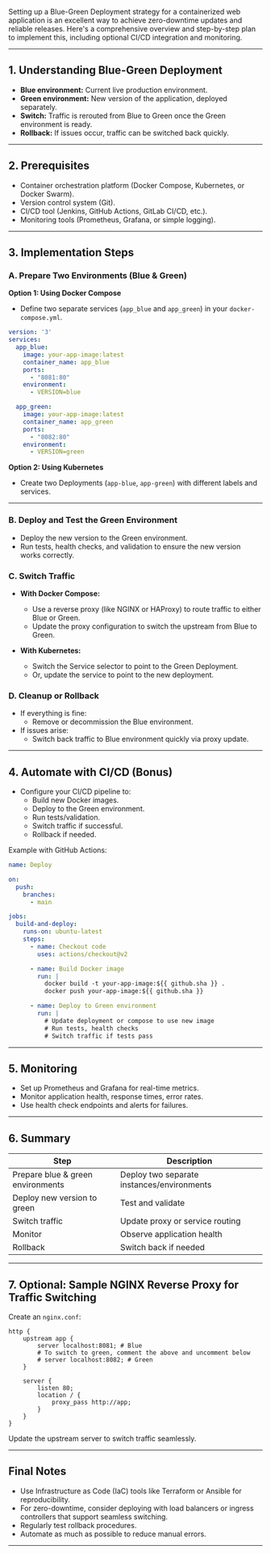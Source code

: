 Setting up a Blue-Green Deployment strategy for a containerized web application is an excellent way to achieve zero-downtime updates and reliable releases. Here's a comprehensive overview and step-by-step plan to implement this, including optional CI/CD integration and monitoring.

---

## 1. **Understanding Blue-Green Deployment**

- **Blue environment:** Current live production environment.
- **Green environment:** New version of the application, deployed separately.
- **Switch:** Traffic is rerouted from Blue to Green once the Green environment is ready.
- **Rollback:** If issues occur, traffic can be switched back quickly.

---

## 2. **Prerequisites**

- Container orchestration platform (Docker Compose, Kubernetes, or Docker Swarm).
- Version control system (Git).
- CI/CD tool (Jenkins, GitHub Actions, GitLab CI/CD, etc.).
- Monitoring tools (Prometheus, Grafana, or simple logging).

---

## 3. **Implementation Steps**

### **A. Prepare Two Environments (Blue & Green)**

**Option 1: Using Docker Compose**

- Define two separate services (`app_blue` and `app_green`) in your `docker-compose.yml`.

```yaml
version: '3'
services:
  app_blue:
    image: your-app-image:latest
    container_name: app_blue
    ports:
      - "8081:80"
    environment:
      - VERSION=blue

  app_green:
    image: your-app-image:latest
    container_name: app_green
    ports:
      - "8082:80"
    environment:
      - VERSION=green
```

**Option 2: Using Kubernetes**

- Create two Deployments (`app-blue`, `app-green`) with different labels and services.

---

### **B. Deploy and Test the Green Environment**

- Deploy the new version to the Green environment.
- Run tests, health checks, and validation to ensure the new version works correctly.

### **C. Switch Traffic**

- **With Docker Compose:**

  - Use a reverse proxy (like NGINX or HAProxy) to route traffic to either Blue or Green.
  - Update the proxy configuration to switch the upstream from Blue to Green.
- **With Kubernetes:**

  - Switch the Service selector to point to the Green Deployment.
  - Or, update the service to point to the new deployment.

### **D. Cleanup or Rollback**

- If everything is fine:
  - Remove or decommission the Blue environment.
- If issues arise:
  - Switch back traffic to Blue environment quickly via proxy update.

---

## 4. **Automate with CI/CD (Bonus)**

- Configure your CI/CD pipeline to:
  - Build new Docker images.
  - Deploy to the Green environment.
  - Run tests/validation.
  - Switch traffic if successful.
  - Rollback if needed.

Example with GitHub Actions:

```yaml
name: Deploy

on:
  push:
    branches:
      - main

jobs:
  build-and-deploy:
    runs-on: ubuntu-latest
    steps:
      - name: Checkout code
        uses: actions/checkout@v2

      - name: Build Docker image
        run: |
          docker build -t your-app-image:${{ github.sha }} .
          docker push your-app-image:${{ github.sha }}

      - name: Deploy to Green environment
        run: |
          # Update deployment or compose to use new image
          # Run tests, health checks
          # Switch traffic if tests pass
```

---

## 5. **Monitoring**

- Set up Prometheus and Grafana for real-time metrics.
- Monitor application health, response times, error rates.
- Use health check endpoints and alerts for failures.

---

## 6. **Summary**

| Step                              | Description                                |
| --------------------------------- | ------------------------------------------ |
| Prepare blue & green environments | Deploy two separate instances/environments |
| Deploy new version to green       | Test and validate                          |
| Switch traffic                    | Update proxy or service routing            |
| Monitor                           | Observe application health                 |
| Rollback                          | Switch back if needed                      |

---

## 7. **Optional: Sample NGINX Reverse Proxy for Traffic Switching**

Create an `nginx.conf`:

```nginx
http {
    upstream app {
        server localhost:8081; # Blue
        # To switch to green, comment the above and uncomment below
        # server localhost:8082; # Green
    }

    server {
        listen 80;
        location / {
            proxy_pass http://app;
        }
    }
}
```

Update the upstream server to switch traffic seamlessly.

---

## Final Notes

- Use Infrastructure as Code (IaC) tools like Terraform or Ansible for reproducibility.
- For zero-downtime, consider deploying with load balancers or ingress controllers that support seamless switching.
- Regularly test rollback procedures.
- Automate as much as possible to reduce manual errors.

---
